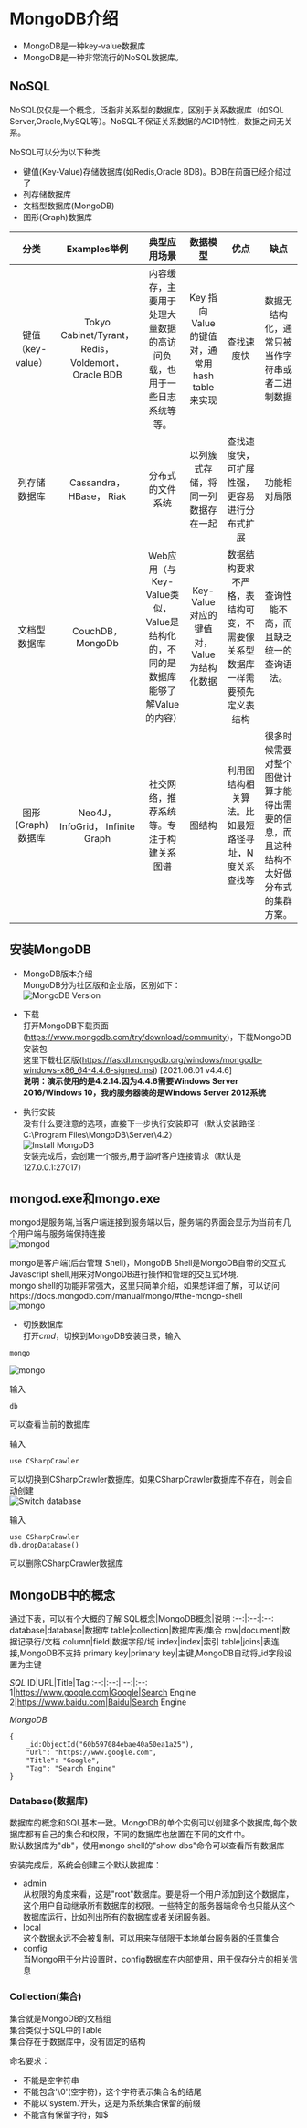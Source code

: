 ﻿# MongoDB介绍
* MongoDB是一种key-value数据库
* MongoDB是一种非常流行的NoSQL数据库。

## NoSQL
NoSQL仅仅是一个概念，泛指非关系型的数据库，区别于关系数据库（如SQL Server,Oracle,MySQL等）。NoSQL不保证关系数据的ACID特性，数据之间无关系。  


NoSQL可以分为以下种类
* 键值(Key-Value)存储数据库(如Redis,Oracle BDB)。BDB在前面已经介绍过了
* 列存储数据库
* 文档型数据库(MongoDB)
* 图形(Graph)数据库


分类|Examples举例|典型应用场景|数据模型|优点|缺点
:--:|:--:|:--:|:--:|:--:|:--:  
键值（key-value）|Tokyo Cabinet/Tyrant， Redis， Voldemort， Oracle BDB|内容缓存，主要用于处理大量数据的高访问负载，也用于一些日志系统等等。|Key 指向 Value 的键值对，通常用hash table来实现|查找速度快|数据无结构化，通常只被当作字符串或者二进制数据
列存储数据库|Cassandra， HBase， Riak|分布式的文件系统|以列簇式存储，将同一列数据存在一起|查找速度快，可扩展性强，更容易进行分布式扩展|功能相对局限
文档型数据库|CouchDB， MongoDb|Web应用（与Key-Value类似，Value是结构化的，不同的是数据库能够了解Value的内容）|Key-Value对应的键值对，Value为结构化数据|数据结构要求不严格，表结构可变，不需要像关系型数据库一样需要预先定义表结构|查询性能不高，而且缺乏统一的查询语法。
图形(Graph)数据库|Neo4J， InfoGrid， Infinite Graph|社交网络，推荐系统等。专注于构建关系图谱|图结构|利用图结构相关算法。比如最短路径寻址，N度关系查找等|很多时候需要对整个图做计算才能得出需要的信息，而且这种结构不太好做分布式的集群方案。

## 安装MongoDB  
* MongoDB版本介绍  
MongoDB分为社区版和企业版，区别如下：  
![MongoDB Version](doc/MongoVersion.png)

* 下载  
打开MongoDB下载页面(https://www.mongodb.com/try/download/community)，下载MongoDB安装包  
这里下载社区版(https://fastdl.mongodb.org/windows/mongodb-windows-x86_64-4.4.6-signed.msi) [2021.06.01 v4.4.6]  
**说明：演示使用的是4.2.14.因为4.4.6需要Windows Server 2016/Windows 10，我的服务器装的是Windows Server 2012系统**

* 执行安装  
没有什么要注意的选项，直接下一步执行安装即可（默认安装路径：C:\Program Files\MongoDB\Server\4.2）  
![Install MongoDB](doc/MongoInstall.png)  
安装完成后，会创建一个服务,用于监听客户连接请求（默认是127.0.0.1:27017）

## mongod.exe和mongo.exe  
mongod是服务端,当客户端连接到服务端以后，服务端的界面会显示为当前有几个用户端与服务端保持连接   
![mongod](doc/mongod.png)

mongo是客户端(后台管理 Shell)，MongoDB Shell是MongoDB自带的交互式Javascript shell,用来对MongoDB进行操作和管理的交互式环境.  
mongo shell的功能非常强大，这里只简单介绍，如果想详细了解，可以访问https://docs.mongodb.com/manual/mongo/#the-mongo-shell  
![mongo](doc/mongo.png)

* 切换数据库  
打开*cmd*，切换到MongoDB安装目录，输入  
```
mongo
```
![mongo](doc/mongo.png)

输入  
```
db
```
可以查看当前的数据库  


输入  
```
use CSharpCrawler
```
可以切换到CSharpCrawler数据库。如果CSharpCrawler数据库不存在，则会自动创建  
![Switch database](doc/SwitchDatabase.png)

输入
```
use CSharpCrawler
db.dropDatabase()
```
可以删除CSharpCrawler数据库  

## MongoDB中的概念
通过下表，可以有个大概的了解
SQL概念|MongoDB概念|说明
:--:|:--:|:--:
database|database|数据库
table|collection|数据库表/集合
row|document|数据记录行/文档
column|field|数据字段/域
index|index|索引
table|joins|表连接,MongoDB不支持
primary key|primary key|主键,MongoDB自动将_id字段设置为主键

*SQL*
ID|URL|Title|Tag
:--:|:--:|:--:|:--:
1|https://www.google.com|Google|Search Engine
2|https://www.baidu.com|Baidu|Search Engine

*MongoDB*
```
{
    _id:ObjectId("60b597084ebae40a50ea1a25"),
    "Url": "https://www.google.com",
    "Title": "Google",
    "Tag": "Search Engine"      
}
```

### Database(数据库)  
数据库的概念和SQL基本一致。MongoDB的单个实例可以创建多个数据库,每个数据库都有自己的集合和权限，不同的数据库也放置在不同的文件中。  
默认数据库为"db"，使用mongo shell的"show dbs"命令可以查看所有数据库  

安装完成后，系统会创建三个默认数据库：  
  * admin  
    从权限的角度来看，这是"root"数据库。要是将一个用户添加到这个数据库，这个用户自动继承所有数据库的权限。一些特定的服务器端命令也只能从这个数据库运行，比如列出所有的数据库或者关闭服务器。  
  * local  
    这个数据永远不会被复制，可以用来存储限于本地单台服务器的任意集合  
  * config  
    当Mongo用于分片设置时，config数据库在内部使用，用于保存分片的相关信息  

### Collection(集合)  
集合就是MongoDB的文档组  
集合类似于SQL中的Table  
集合存在于数据库中，没有固定的结构  

命名要求：  
   * 不能是空字符串
   * 不能包含'\0'(空字符)，这个字符表示集合名的结尾
   * 不能以'system.'开头，这是为系统集合保留的前缀
   * 不能含有保留字符，如$
